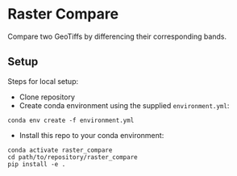 # Raster Compare

Compare two GeoTiffs by differencing their corresponding bands.

## Setup

Steps for local setup:
* Clone repository
* Create conda environment using the supplied `environment.yml`:

```shell
conda env create -f environment.yml
```

* Install this repo to your conda environment:
```shell
conda activate raster_compare
cd path/to/repository/raster_compare
pip install -e .
```
